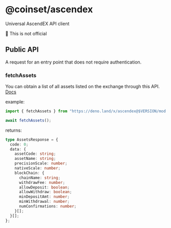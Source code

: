 # @coinset/ascendex

Universal AscendEX API client

:children_crossing: This is not official

## Public API

A request for an entry point that does not require authentication.

### fetchAssets

You can obtain a list of all assets listed on the exchange through this API.
[Docs](https://ascendex.github.io/ascendex-pro-api/#list-all-assets)

example:

```ts
import { fetchAssets } from "https://deno.land/x/ascendex@$VERSION/mod.ts";

await fetchAssets();
```

returns:

```ts
type AssetsResponse = {
  code: 0;
  data: {
    assetCode: string;
    assetName: string;
    precisionScale: number;
    nativeScale: number;
    blockChain: {
      chainName: string;
      withdrawFee: number;
      allowDeposit: boolean;
      allowWithdraw: boolean;
      minDepositAmt: number;
      minWithdrawal: number;
      numConfirmations: number;
    }[];
  }[];
};
```
